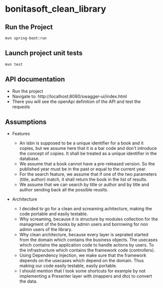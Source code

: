 # bonitasoft_clean_library

## Run the Project

```
mvn spring-boot:run
```

## Launch project unit tests

```
mvn test
```

## API documentation

- Run the project
- Navigate to: http://localhost:8080/swagger-ui/index.html
- There you will see the openApi definition of the API and test the requests

## Assumptions

- Features

  - An isbn is supposed to be a unique identifier for a book and it copies, but we assume here that it is a bar code and don't introduce the concept of copies. It shall be treated as a unique identifier in the database.
  - We assume that a book cannot have a pre-released version. So the published year must be in the past or equal to the current year.
  - For the search feature, we assume that if one of the two parameters (title, author) match, it shall return the book in the list of results.
  - We assume that we can search by title or author and by title and author sending back all the possible reuslts.

- Architecture
  - I decided to go for a clean and screaming achitecture, making the code portable and easily testable.
  - Why screaming, because it is structure by modules collection for the managment of the books by admin users and borrowing for non admin users of the library.
  - Why clean architecture, because every layer is seprated started from the domain which contains the business objects. The usecases which contains the application code to handle actions by users. To the infrastructure which contains the framework code (controllers).
  - Using Dependency Injection, we make sure that the framework depends on the usecases which depend on the domain. Thus making our code easily testable, easily portable.
  - I should mention that I took some shortcuts for example by not implementing a Presenter layer with (mappers and dto) to convert the data.
